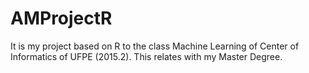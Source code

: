 # AMProjectR
It is my project based on R to the class Machine Learning of Center of Informatics of UFPE (2015.2).
This relates with my Master Degree.
